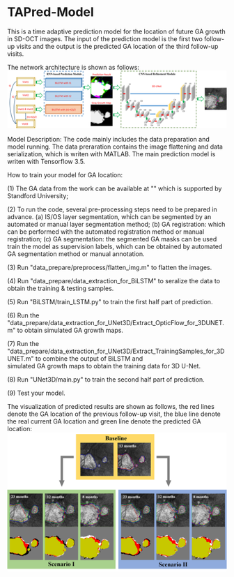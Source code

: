 # TAPred-Model
This is a time adaptive prediction model for the location of future GA growth in SD-OCT images.
The input of the prediction model is the first two follow-up visits and the output is the predicted GA location of the third follow-up visits.

The network architecture is shown as follows:
![blockchain](https://github.com/ZhangYH0502/TAPred-Model/blob/master/figure/Figure%202.jpg "network architecture")

Model Description:
  The code mainly includes the data preparation and model running. The data preraration contains the image flattening and data serialization, which is writen with MATLAB. The main prediction model is writen with Tensorflow 3.5. 

How to train your model for GA location:

(1) The GA data from the work can be available at "" which is supported by Standford University;

(2) To run the code, several pre-processing steps need to be prepared in advance.
    (a) IS/OS layer segmentation, which can be segmented by an automated or manual layer segmentation method;
    (b) GA registration: which can be performed with the automated registration method or manual registration;
    (c) GA segmentation: the segmented GA masks can be used train the model as supervision labels, which can be obtained                         by automated GA segmentation method or manual annotation.

(3) Run "data_prepare/preprocess/flatten_img.m" to flatten the images.

(4) Run "data_prepare/data_extraction_for_BiLSTM" to seralize the data to obtain the training & testing samples.

(5) Run "BiLSTM/train_LSTM.py" to train the first half part of prediction.

(6) Run the "data_prepare/data_extraction_for_UNet3D/Extract_OpticFlow_for_3DUNET.m" to obtain simulated GA growth maps.

(7) Run the "data_prepare/data_extraction_for_UNet3D/Extract_TrainingSamples_for_3DUNET.m" to combine the output of BiLSTM and    
    simulated GA growth maps to obtain the training data for 3D U-Net.

(8) Run "UNet3D/main.py" to train the second half part of prediction.

(9) Test your model.

The visualization of predicted results are shown as follows, the red lines denote the GA location of the previous follow-up visit, the blue line denote the real current GA location and green line denote the predicted GA location:
![blockchain](https://github.com/ZhangYH0502/TAPred-Model/blob/master/figure/Figure%208.jpg "network architecture")
